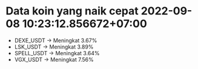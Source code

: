 # Data koin yang naik cepat 2022-09-08 10:23:12.856672+07:00

* DEXE_USDT -> Meningkat 3.67%
* LSK_USDT -> Meningkat 3.89%
* SPELL_USDT -> Meningkat 3.64%
* VGX_USDT -> Meningkat 7.56%
